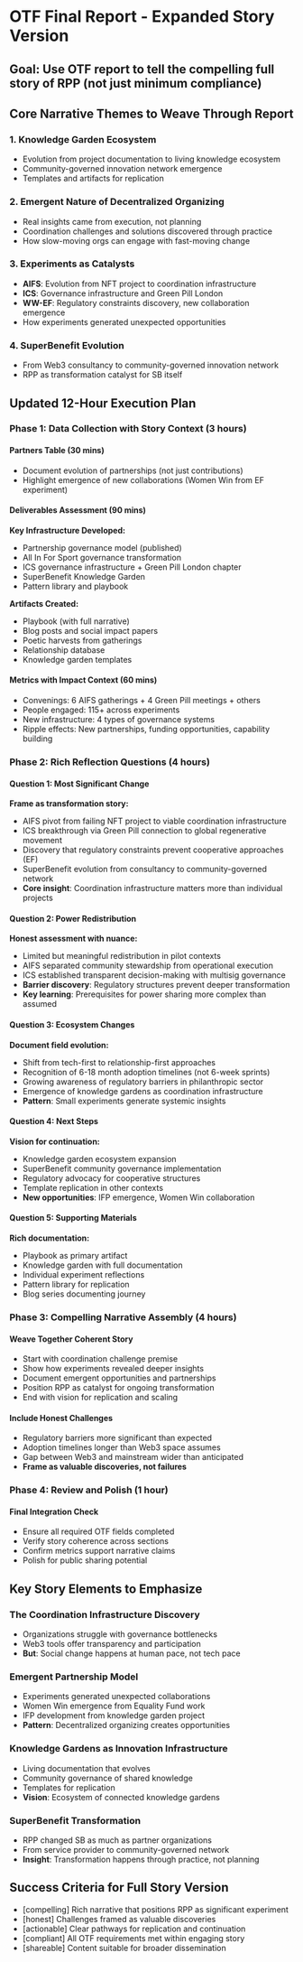 # OTF Final Report - Expanded Story Version

## Goal: Use OTF report to tell the compelling full story of RPP (not just minimum compliance)

## Core Narrative Themes to Weave Through Report

### 1. Knowledge Garden Ecosystem
- Evolution from project documentation to living knowledge ecosystem
- Community-governed innovation network emergence
- Templates and artifacts for replication

### 2. Emergent Nature of Decentralized Organizing  
- Real insights came from execution, not planning
- Coordination challenges and solutions discovered through practice
- How slow-moving orgs can engage with fast-moving change

### 3. Experiments as Catalysts
- **AIFS**: Evolution from NFT project to coordination infrastructure
- **ICS**: Governance infrastructure and Green Pill London
- **WW-EF**: Regulatory constraints discovery, new collaboration emergence
- How experiments generated unexpected opportunities

### 4. SuperBenefit Evolution
- From Web3 consultancy to community-governed innovation network
- RPP as transformation catalyst for SB itself

## Updated 12-Hour Execution Plan

### Phase 1: Data Collection with Story Context (3 hours)

#### Partners Table (30 mins)
- Document evolution of partnerships (not just contributions)
- Highlight emergence of new collaborations (Women Win from EF experiment)

#### Deliverables Assessment (90 mins)
**Key Infrastructure Developed:**
- Partnership governance model (published)
- All In For Sport governance transformation
- ICS governance infrastructure + Green Pill London chapter
- SuperBenefit Knowledge Garden
- Pattern library and playbook

**Artifacts Created:**
- Playbook (with full narrative)
- Blog posts and social impact papers
- Poetic harvests from gatherings
- Relationship database
- Knowledge garden templates

#### Metrics with Impact Context (60 mins)
- Convenings: 6 AIFS gatherings + 4 Green Pill meetings + others
- People engaged: 115+ across experiments
- New infrastructure: 4 types of governance systems
- Ripple effects: New partnerships, funding opportunities, capability building

### Phase 2: Rich Reflection Questions (4 hours)

#### Question 1: Most Significant Change
**Frame as transformation story:**
- AIFS pivot from failing NFT project to viable coordination infrastructure
- ICS breakthrough via Green Pill connection to global regenerative movement  
- Discovery that regulatory constraints prevent cooperative approaches (EF)
- SuperBenefit evolution from consultancy to community-governed network
- **Core insight**: Coordination infrastructure matters more than individual projects

#### Question 2: Power Redistribution
**Honest assessment with nuance:**
- Limited but meaningful redistribution in pilot contexts
- AIFS separated community stewardship from operational execution
- ICS established transparent decision-making with multisig governance
- **Barrier discovery**: Regulatory structures prevent deeper transformation
- **Key learning**: Prerequisites for power sharing more complex than assumed

#### Question 3: Ecosystem Changes  
**Document field evolution:**
- Shift from tech-first to relationship-first approaches
- Recognition of 6-18 month adoption timelines (not 6-week sprints)
- Growing awareness of regulatory barriers in philanthropic sector
- Emergence of knowledge gardens as coordination infrastructure
- **Pattern**: Small experiments generate systemic insights

#### Question 4: Next Steps
**Vision for continuation:**
- Knowledge garden ecosystem expansion
- SuperBenefit community governance implementation
- Regulatory advocacy for cooperative structures
- Template replication in other contexts
- **New opportunities**: IFP emergence, Women Win collaboration

#### Question 5: Supporting Materials
**Rich documentation:**
- Playbook as primary artifact
- Knowledge garden with full documentation
- Individual experiment reflections
- Pattern library for replication
- Blog series documenting journey

### Phase 3: Compelling Narrative Assembly (4 hours)

#### Weave Together Coherent Story
- Start with coordination challenge premise
- Show how experiments revealed deeper insights
- Document emergent opportunities and partnerships
- Position RPP as catalyst for ongoing transformation
- End with vision for replication and scaling

#### Include Honest Challenges
- Regulatory barriers more significant than expected
- Adoption timelines longer than Web3 space assumes
- Gap between Web3 and mainstream wider than anticipated
- **Frame as valuable discoveries, not failures**

### Phase 4: Review and Polish (1 hour)

#### Final Integration Check
- Ensure all required OTF fields completed
- Verify story coherence across sections
- Confirm metrics support narrative claims
- Polish for public sharing potential

## Key Story Elements to Emphasize

### The Coordination Infrastructure Discovery
- Organizations struggle with governance bottlenecks
- Web3 tools offer transparency and participation
- **But**: Social change happens at human pace, not tech pace

### Emergent Partnership Model
- Experiments generated unexpected collaborations
- Women Win emergence from Equality Fund work
- IFP development from knowledge garden project
- **Pattern**: Decentralized organizing creates opportunities

### Knowledge Gardens as Innovation Infrastructure
- Living documentation that evolves
- Community governance of shared knowledge
- Templates for replication
- **Vision**: Ecosystem of connected knowledge gardens

### SuperBenefit Transformation
- RPP changed SB as much as partner organizations
- From service provider to community-governed network
- **Insight**: Transformation happens through practice, not planning

## Success Criteria for Full Story Version
- [compelling] Rich narrative that positions RPP as significant experiment
- [honest] Challenges framed as valuable discoveries
- [actionable] Clear pathways for replication and continuation
- [compliant] All OTF requirements met within engaging story
- [shareable] Content suitable for broader dissemination

